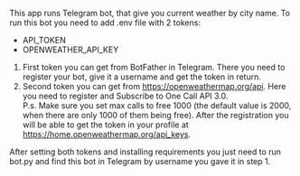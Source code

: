 This app runs Telegram bot, that give you current weather by city name.
To run this bot you need to add .env file with 2 tokens:
* API_TOKEN 
* OPENWEATHER_API_KEY

1. First token you can get from BotFather in Telegram. There you need to register your bot, give it a username and get the token in return.
2. Second token you can get from https://openweathermap.org/api. Here you need to register and Subscribe to One Call API 3.0.<br>
P.s. Make sure you set max calls to free 1000 (the default value is 2000, when there are only 1000 of them being free). After the registration you will be able
to get the token in your profile at https://home.openweathermap.org/api_keys.
   
After setting both tokens and installing requirements you just need to run bot.py and find this bot in Telegram by username you gave it in step 1.
